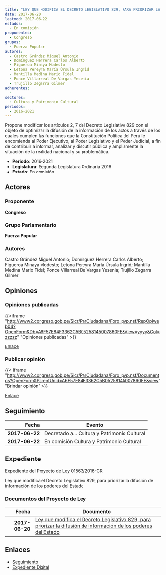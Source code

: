 ```yaml
---
title: "LEY QUE MODIFICA EL DECRETO LEGISLATIVO 829, PARA PRIORIZAR LA DIFUSIÓN DE INFORMACIÓN DE LOS PODERES DEL ESTADO"
date: 2017-06-20
lastmod: 2017-06-22
estados: 
  - En comisión
proponentes: 
  - Congreso
grupos: 
  - Fuerza Popular
autores: 
  - Castro Grández Miguel Antonio
  - Domínguez Herrera Carlos Alberto
  - Figueroa Minaya Modesto
  - Letona Pereyra María Úrsula Ingrid
  - Mantilla Medina Mario Fidel
  - Ponce Villarreal De Vargas Yesenia
  - Trujillo Zegarra Gilmer
adherentes: 
  - 
sectores: 
  - Cultura y Patrimonio Cultural
periodos: 
  - 2016-2021
---
```


Propone modificar los artículos 2, 7 del Decreto Legislativo 829 con el objeto de optimizar la difusión de la información de los actos a través de los cuales cumplen las funciones que la Constitución Política del Perú le encomienda al Poder Ejecutivo, al Poder Legislativo y el Poder Judicial, a fin de contribuir a informar, analizar y discutir pública y ampliamente la situación de la realidad nacional y su problemática.

- **Periodo**: 2016-2021
- **Legislatura**: Segunda Legislatura Ordinaria 2016
- **Estado**: En comisión

## Actores

### Proponente

**Congreso**

### Grupo Parlamentario

**Fuerza Popular**

### Autores

Castro Grández Miguel Antonio; Domínguez Herrera Carlos Alberto; Figueroa Minaya Modesto; Letona Pereyra María Úrsula Ingrid; Mantilla Medina Mario Fidel; Ponce Villarreal De Vargas Yesenia; Trujillo Zegarra Gilmer


## Opiniones

### Opiniones publicadas

{{<iframe "http://www2.congreso.gob.pe/Sicr/ParCiudadana/Foro_pvp.nsf/RepOpiweb04?OpenForm&Db=A6F57E84F3362C5B05258145007860FE&View=yyyy&Col=zzzzz" "Opiniones publicadas" >}}

[Enlace](http://www2.congreso.gob.pe/Sicr/ParCiudadana/Foro_pvp.nsf/RepOpiweb04?OpenForm&Db=A6F57E84F3362C5B05258145007860FE&View=yyyy&Col=zzzzz)
### Publicar opinión

{{< iframe "http://www2.congreso.gob.pe/Sicr/ParCiudadana/Foro_pvp.nsf/Documentos?OpenForm&ParentUnid=A6F57E84F3362C5B05258145007860FE&view" "Brindar opinión" >}}

[Enlace](http://www2.congreso.gob.pe/Sicr/ParCiudadana/Foro_pvp.nsf/Documentos?OpenForm&ParentUnid=A6F57E84F3362C5B05258145007860FE&view)

## Seguimiento

| Fecha | Evento |
|------:|--------|
| **2017-06-22** | Decretado a... Cultura y Patrimonio Cultural|
| **2017-06-22** | En comisión Cultura y Patrimonio Cultural|


## Expediente

Expediente del Proyecto de Ley 01563/2016-CR

Ley que modifica el Decreto Legislativo 829, para priorizar la difusión de información de los poderes del Estado


### Documentos del Proyecto de Ley

| Fecha | Documento |
|------:|--------|
| **2017-06-20** | [Ley que modifica el Decreto Legislativo 829, para priorizar la difusión de información de los poderes del Estado](http://www.leyes.congreso.gob.pe/Documentos/2016_2021/Proyectos_de_Ley_y_de_Resoluciones_Legislativas/PL0156320170620.pdf) |

## Enlaces 

- [Seguimiento](http://www2.congreso.gob.pe/Sicr/TraDocEstProc/CLProLey2016.nsf/f7fff46988ca05b1052578e100829cc7/51405fdcbe92c2b005258145007bdaa1?OpenDocument)
- [Expediente Digital](http://www2.congreso.gob.pehttp://www2.congreso.gob.pe/Sicr/TraDocEstProc/CLProLey2016.nsf/f7fff46988ca05b1052578e100829cc7/51405fdcbe92c2b005258145007bdaa1?OpenDocument&Click=05257FB7005EB655.eb71d0cf91d8294e05256cdf006b5706/$Body/0.1C6C)
